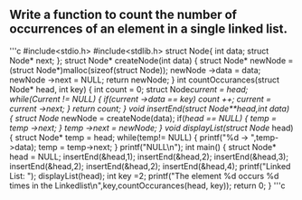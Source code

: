 ## Write a function to count the number of occurrences of an element in a single linked list.
'''c
#include<stdio.h>
#include<stdlib.h>
struct Node{
	int data;
	struct Node* next;
};
struct Node* createNode(int data)
{
	struct Node* newNode = (struct Node*)malloc(sizeof(struct Node));
	newNode ->data = data;
	newNode ->next = NULL;
	return newNode;
}
int countOccurances(struct Node* head, int key)
{
	int count = 0;
	struct Node*current = head;
	while(Current != NULL)
	{
		if(current ->data == key)
			count ++;
		current = current ->next;
	}
	return count;
}
void insertEnd(struct Node**head,int data)
{
	struct Node* newNode = createNode(data);
	if(*head == NULL)
	{
		temp = temp ->next;
	}
	temp ->next = newNode;
}
void displayList(struct Node* head)
{
	struct Node* temp = head;
	while(temp!= NULL)
	{
		printf("%d -> ",temp->data);
		temp = temp->next;
	}
	printf("NULL\n");
	int main()
	{
		struct Node* head = NULL;
		insertEnd(&head,1);
		insertEnd(&head,2);
		insertEnd(&head,3);
		insertEnd(&head,2);
		insertEnd(&head,2);
		insertEnd(&head,4);
		printf("Linked List: ");
		displayList(head);
		int key =2;
		printf("The element %d occurs %d times in the Linkedlist\n",key,countOccurances(head, key));
		return 0;
	}
	'''c 
